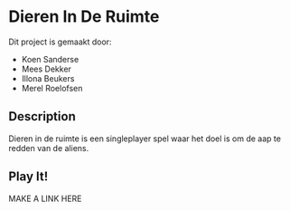 # Dieren In De Ruimte

Dit project is gemaakt door:
* Koen Sanderse
* Mees Dekker
* Illona Beukers
* Merel Roelofsen

## Description
Dieren in de ruimte is een singleplayer spel waar het doel is om de aap te redden van de aliens.

## Play It!
MAKE A LINK HERE